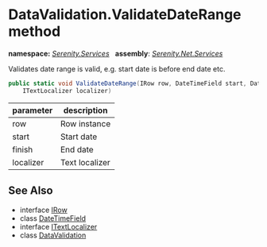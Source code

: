 # DataValidation.ValidateDateRange method
**namespace:** *[Serenity.Services](../../README.md#serenity.services-namespace)*   **assembly**: *[Serenity.Net.Services](../../README.md)*

Validates date range is valid, e.g. start date is before end date etc.

```csharp
public static void ValidateDateRange(IRow row, DateTimeField start, DateTimeField finish, 
    ITextLocalizer localizer)
```

| parameter | description |
| --- | --- |
| row | Row instance |
| start | Start date |
| finish | End date |
| localizer | Text localizer |

## See Also

* interface [IRow](../Serenity.Net.Entity/../../Serenity.Data/IRow.md)
* class [DateTimeField](../Serenity.Net.Entity/../../Serenity.Data/DateTimeField.md)
* interface [ITextLocalizer](../Serenity.Net.Core/../../Serenity/ITextLocalizer.md)
* class [DataValidation](../DataValidation.md)